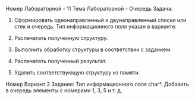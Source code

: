 Номер Лабораторной - 11
Тема Лабораторной - Очередь
Задача: 
1. Сформировать однонаправленный и двунаправленный списки или стек и очередь. Тип информационного поля указан в варианте.

2. Распечатать полученную структуру.

3. Выполнить обработку структуры в соответствии с заданием.

4. Распечатать полученный результат.

5. Удалить соответствующую структуру из памяти.

Номер Вариант 2
Задание: Тип информационного поля char*. Добавить в очередь элементы с номерами 1, 3, 5 и т. д.